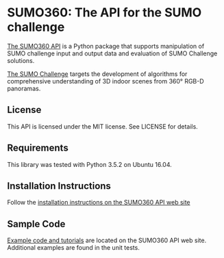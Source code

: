 # SUMO360: The API for the SUMO challenge

[The SUMO360 API](https://facebookresearch.github.io/sumo-challenge/) is a Python package that supports manipulation of SUMO challenge input and output data and evaluation of SUMO Challenge solutions.

[The SUMO Challenge](https://sumochallenge.org) targets the development of algorithms for comprehensive understanding of 3D indoor scenes from 360&deg; RGB-D panoramas.

## License

This API is licensed under the MIT license.  See LICENSE for details.

## Requirements

This library was tested with Python 3.5.2 on Ubuntu 16.04.

## Installation Instructions

Follow the [installation instructions on the SUMO360 API web site](https://facebookresearch.github.io/sumo-challenge/docs/installation)

## Sample Code

[Example code and tutorials](https://facebookresearch.github.io/sumo-challenge/docs/input) are located on the SUMO360 API web site.  Additional examples are found in the unit tests.
